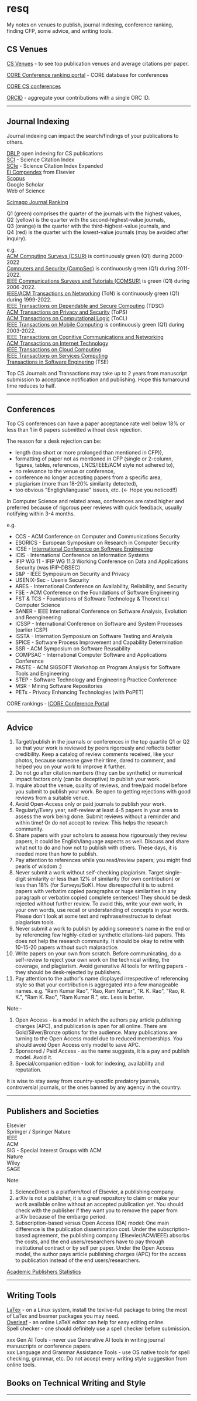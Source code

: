 # resq
My notes on venues to publish, journal indexing, conference ranking, finding CFP, some advice, and writing tools.   

## CS Venues   

[CS Venues](https://www.cs.cornell.edu/andru/csconf.html) - to see top publication venues and average citations per paper.    

[CORE Conference ranking portal](http://portal.core.edu.au/conf-ranks/) - CORE database for conferences    

[CORE CS conferences](https://iiti.ac.in/people/~artiwari/cseconflist.html)   

[ORCID](https://orcid.org/signin) - aggregate your contributions with a single ORC ID.   

----

## Journal Indexing   
Journal indexing can impact the search/findings of your publications to others.   

[DBLP](https://dblp.org/) open indexing for CS publications   
[SCI]() - Science Citation Index   
[SCIe]() - Science Citation Index Expanded   
[Ei Compendex](https://www.elsevier.com/solutions/engineering-village/content/compendex) from Elsevier    
[Scopus](https://scopusindexedjournals.com/)     
Google Scholar    
Web of Science   

[Scimago Journal Ranking](https://www.scimagojr.com/)   

Q1 (green) comprises the quarter of the journals with the highest values,   
Q2 (yellow) is the quarter with the second-highest-value journals,    
Q3 (orange) is the quarter with the third-highest-value journals, and    
Q4 (red) is the quarter with the lowest-value journals (may be avoided after inquiry).    

e.g.    
[ACM Computing Surveys (CSUR)](https://www.scimagojr.com/journalsearch.php?q=23038&tip=sid&clean=0) is continuously green (Q1) during 2000-2022     
[Computers and Security (CompSec)](https://www.scimagojr.com/journalsearch.php?q=28898&tip=sid&clean=0) is continuously green (Q1) during 2011-2022.    
[IEEE Communications Surveys and Tutorials (COMSUR)](https://www.scimagojr.com/journalsearch.php?q=17900156715&tip=sid&clean=0) is green (Q1) during 2006-2022.    
[IEEE/ACM Transactions on Networking](https://www.scimagojr.com/journalsearch.php?q=27237&tip=sid&clean=0) (ToN) is continuously green (Q1) during 1999-2022.       
[IEEE Transactions on Dependable and Secure Computing](https://www.scimagojr.com/journalsearch.php?q=28918&tip=sid&clean=0) (TDSC)     
[ACM Transactions on Privacy and Security](https://www.scimagojr.com/journalsearch.php?q=21100832567&tip=sid&clean=0) (ToPS)     
[ACM Transactions on Computational Logic](https://www.scimagojr.com/journalsearch.php?q=23051&tip=sid&clean=0) (ToCL)     
[IEEE Transactions on Mobile Computing](https://www.scimagojr.com/journalsearch.php?q=25038&tip=sid&clean=0) is continuously green (Q1) during 2003-2022.      
[IEEE Transactions on Cognitive Communications and Networking](https://www.scimagojr.com/journalsearch.php?q=21100854831&tip=sid&clean=0)     
[ACM Transactions on Internet Technology](https://www.scimagojr.com/journalsearch.php?q=15773&tip=sid&clean=0)     
[IEEE Transactions on Cloud Computing](https://www.scimagojr.com/journalsearch.php?q=21100338351&tip=sid&clean=0)      
[IEEE Transactions on Services Computing](https://www.scimagojr.com/journalsearch.php?q=18300156728&tip=sid&clean=0)     
[Transactions in Software Enginering]() (TSE)    

Top CS Journals and Transactions may take up to 2 years from manuscript submission to acceptance notification and publishing. Hope this turnaround time reduces to half.      

----

## Conferences   

Top CS conferences can have a paper acceptance rate well below 18% or less than 1 in 6 papers submitted without desk rejection.     

The reason for a desk rejection can be:     
- length (too short or more prolonged than mentioned in CFP)),    
- formatting of paper not as mentioned in CFP (single or 2-column, figures, tables, references, LNCS/IEEE/ACM style not adhered to),    
- no relevance to the venue or conference,     
- conference no longer accepting papers from a specific area,     
- plagiarism (more than 18-20% similarity detected),    
- too obvious "Engligh/languase" issues, etc. (<- Hope you noticed!!)     


In Computer Science and related areas, conferences are rated higher and preferred because of rigorous peer reviews with quick feedback, usually notifying within 3-4 months.     

e.g.    
- CCS - ACM Conference on Computer and Communications Security 
- ESORICS - European Symposium on Research in Computer Security  
- ICSE - [International Conference on Software Engineering](http://www.icse-conferences.org/)   
- ICIS - International Conference on Information Systems
- IFIP WG 11 - IFIP WG 11.3 Working Conference on Data and Applications Security (was IFIP-DBSEC)
- S&P - IEEE Symposium on Security and Privacy
- USENIX-Sec - Usenix Security
- ARES - International Conference on Availability, Reliability, and Security
- FSE - ACM Conference on the Foundations of Software Engineering
- FST & TCS - Foundations of Software Technology & Theoretical Computer Science
- SANER - IEEE International Conference on Software Analysis, Evolution and Reengineering
- ICSSP - International Conference on Software and System Processes (earlier ICSP)
- ISSTA - Internation Symposium on Software Testing and Analysis
- SPICE - Software Process Improvement and Capability Determination
- SSR - ACM Symposium on Software Reusability
- COMPSAC - International Computer Software and Applications Conference
- PASTE - ACM SIGSOFT Workshop on Program Analysis for Software Tools and Engineering
- STEP - Software Technology and Engineering Practice Conference
- MSR - Mining Software Repositories
- PETs - Privacy Enhancing Technologies (with PoPET)

CORE rankings - [ICORE Conference Portal](https://portal.core.edu.au/conf-ranks/)    

---- 

## Advice    

1. Target/publish in the journals or conferences in the top quartile Q1 or Q2 so that your work is reviewed by peers rigorously and reflects better credibility. Keep a catalog of review comments received, like your photos, because someone gave their time, dared to comment, and helped you on your work to improve it further.     
2. Do not go after citation numbers (they can be synthetic) or numerical impact factors only (can be deceptive) to publish your work.    
3. Inquire about the venue, quality of reviews, and free/paid model before you submit to publish your work. Be open to getting rejections with good reviews from a suitable venue.    
4. Avoid Open-Access only or paid journals to publish your work.    
5. Regularly/Every year, self-review at least 4-5 papers in your area to assess the work being done. Submit reviews without a reminder and within time! Or do not accept to review. This helps the research community.    
6. Share papers with your scholars to assess how rigourously they review papers, it could be English/language aspects as well. Discuss and share what not to do and how not to publish with others. These days, it is needed more than how to publish.    
7. Pay attention to references while you read/review papers; you might find pearls of wisdom :)     
8. Never submit a work without self-checking plagiarism. Target single-digit similarity or less than 12% of similarity (for own contribution) or less than 18% (for Surveys/SoK). How disrespectful it is to submit papers with verbatim copied paragraphs or huge similarities in any paragraph or verbatim copied complete sentences! They should be desk rejected without further review. To avoid this, write your own work, in your own words, use recall or understanding of concepts in your words. Please don't look at some text and rephrase/restructue to defeat plagiarism tools.       
9. Never submit a work to publish by adding someone's name in the end or by referencing few highly-cited or synthetic citations-laid papers. This does not help the research community. It should be okay to retire with 10-15-20 papers without such malpractice.       
10. Write papers on your own from scratch. Before communicating, do a self-review to reject your own work on the technical writing, the coverage, and plagiarism. Avoid generative AI tools for writing papers - they should be desk-rejected by publishers.   
11. Pay attention to the author's name displayed irrespective of referencing style so that your contribution is aggregated into a few manageable names. e.g. "Ram Kumar Rao", "Rao, Ram Kumar", "R. K. Rao", "Rao, R. K.", "Ram K. Rao", "Ram Kumar R.", etc. Less is better.   


Note:-   
1. Open Access - is a model in which the authors pay article publishing charges (APC), and publication is open for all online. There are Gold/Silver/Bronze options for the audience. Many publications are turning to the Open Access model due to reduced memberships. You should avoid Open Access only model to save APC.    
2. Sponsored / Paid Access -  as the name suggests, it is a pay and publish model. Avoid it.    
3. Special/companion edition - look for indexing, availability and reputation.    

It is wise to stay away from country-specific predatory journals, controversial journals, or the ones banned by any agency in the country.     

----

## Publishers and Societies    

Elsevier    
Springer / Springer Nature    
IEEE     
ACM     
SIG - Special Interest Groups with ACM     
Nature    
Wiley    
SAGE    

Note: 
1. ScienceDirect is a platform/tool of Elsevier, a publishing company.    
2. arXiv is not a publisher, it is a great repository to claim or make your work available online without an accepted publication yet. You should check with the publisher if they want you to remove the paper from arXiv because of the embargo period.   
3. Subscription-based versus Open Access (OA) model: One main difference is the publication dissemination cost. Under the subscription-based agreement, the publishing company (Elsevier/ACM/IEEE) absorbs the costs, and the end users/researchers have to pay through institutional contract or by self per paper. Under the Open Access model, the author pays article publishing charges (APC) for the access to publication instead of the end users/researchers.    

[Academic Publishers Statistics](https://wordsrated.com/academic-publishers-statistics/)    


----

## Writing Tools   
[LaTex](https://github.com/rks101/latex) - on a Linux system, install the texlive-full package to bring the most of LaTex and beamer packages you may need.   
[Overleaf](overleaf.com) - an online LaTeX editor can help for easy editing online.   
Spell checker - one should definitely use a spell checker before submission.    

xxx Gen AI Tools - never use Generative AI tools in writing journal manuscripts or conference papers.    
xxx Language and Grammar Assistance Tools - use OS native tools for spell checking, grammar, etc. Do not accept every writing style suggestion from online tools.   

## Books on Technical Writing and Style  


---- 

